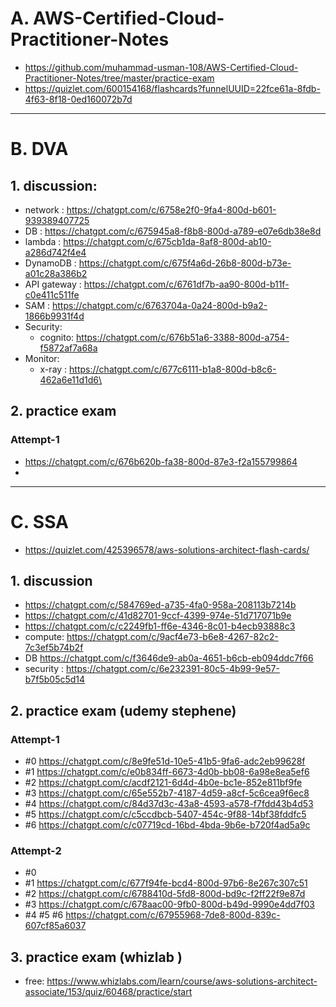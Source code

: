 # A. AWS-Certified-Cloud-Practitioner-Notes
- https://github.com/muhammad-usman-108/AWS-Certified-Cloud-Practitioner-Notes/tree/master/practice-exam
- https://quizlet.com/600154168/flashcards?funnelUUID=22fce61a-8fdb-4f63-8f18-0ed160072b7d

---
# B. DVA
## 1. discussion:
- network : https://chatgpt.com/c/6758e2f0-9fa4-800d-b601-939389407725
- DB : https://chatgpt.com/c/675945a8-f8b8-800d-a789-e07e6db38e8d
- lambda : https://chatgpt.com/c/675cb1da-8af8-800d-ab10-a286d742f4e4
- DynamoDB : https://chatgpt.com/c/675f4a6d-26b8-800d-b73e-a01c28a386b2
- API gateway : https://chatgpt.com/c/6761df7b-aa90-800d-b11f-c0e411c511fe
- SAM : https://chatgpt.com/c/6763704a-0a24-800d-b9a2-1866b9931f4d
- Security: 
  - cognito: https://chatgpt.com/c/676b51a6-3388-800d-a754-f5872af7a68a
- Monitor:
  - x-ray : https://chatgpt.com/c/677c6111-b1a8-800d-b8c6-462a6e11d1d6\

## 2. practice exam  
### Attempt-1
- https://chatgpt.com/c/676b620b-fa38-800d-87e3-f2a155799864
- 

---
# C. SSA
- https://quizlet.com/425396578/aws-solutions-architect-flash-cards/

## 1. discussion
- https://chatgpt.com/c/584769ed-a735-4fa0-958a-208113b7214b
- https://chatgpt.com/c/41d82701-9ccf-4399-974e-51d717071b9e
- https://chatgpt.com/c/c2249fb1-ff6e-4346-8c01-b4ecb93888c3
- compute: https://chatgpt.com/c/9acf4e73-b6e8-4267-82c2-7c3ef5b74b2f
- DB https://chatgpt.com/c/f3646de9-ab0a-4651-b6cb-eb094ddc7f66
- security : https://chatgpt.com/c/6e232391-80c5-4b99-9e57-b7f5b05c5d14


## 2. practice exam (udemy stephene)
### Attempt-1
- #0 https://chatgpt.com/c/8e9fe51d-10e5-41b5-9fa6-adc2eb99628f
- #1 https://chatgpt.com/c/e0b834ff-6673-4d0b-bb08-6a98e8ea5ef6
- #2 https://chatgpt.com/c/acdf2121-6d4d-4b0e-bc1e-852e811bf9fe
- #3 https://chatgpt.com/c/65e552b7-4187-4d59-a8cf-5c6cea9f6ec8
- #4 https://chatgpt.com/c/84d37d3c-43a8-4593-a578-f7fdd43b4d53
- #5 https://chatgpt.com/c/c5ccdbcb-5407-454c-9f88-14bf38fddfc5
- #6 https://chatgpt.com/c/c07719cd-16bd-4bda-9b6e-b720f4ad5a9c

### Attempt-2
- #0 
- #1 https://chatgpt.com/c/677f94fe-bcd4-800d-97b6-8e267c307c51
- #2 https://chatgpt.com/c/6788410d-5fd8-800d-bd9c-f2ff22f9e87d
- #3 https://chatgpt.com/c/678aac00-9fb0-800d-b49d-9990e4dd7f03
- #4 #5 #6 https://chatgpt.com/c/67955968-7de8-800d-839c-607cf85a6037

## 3. practice exam (whizlab )
- free: https://www.whizlabs.com/learn/course/aws-solutions-architect-associate/153/quiz/60468/practice/start

